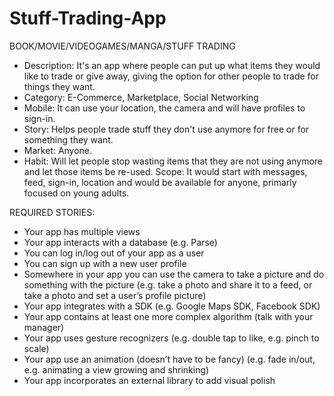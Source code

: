 # Stuff-Trading-App

BOOK/MOVIE/VIDEOGAMES/MANGA/STUFF TRADING
- Description: It's an app where people can put up what items they would like to trade or give away, giving the option for other people to trade for things they want.
- Category: E-Commerce, Marketplace, Social Networking
- Mobile: It can use your location, the camera and will have profiles to sign-in.
- Story: Helps people trade stuff they don't use anymore for free or for something they want.
- Market: Anyone.
- Habit: Will let people stop wasting items that they are not using anymore and let those items be re-used.
Scope: It would start with messages, feed, sign-in, location and would be available for anyone, primarly focused on young adults.

REQUIRED STORIES:
* Your app has multiple views
* Your app interacts with a database (e.g. Parse) 
* You can log in/log out of your app as a user
* You can sign up with a new user profile 
* Somewhere in your app you can use the camera to take a picture and do something with the picture (e.g. take a photo and share it to a feed, or take a photo and set a user’s profile picture)
* Your app integrates with a SDK (e.g. Google Maps SDK, Facebook SDK)
* Your app contains at least one more complex algorithm (talk with your manager) 
* Your app uses gesture recognizers (e.g. double tap to like, e.g. pinch to scale) 
* Your app use an animation (doesn’t have to be fancy) (e.g. fade in/out, e.g. animating a view growing and shrinking)
* Your app incorporates an external library to add visual polish
